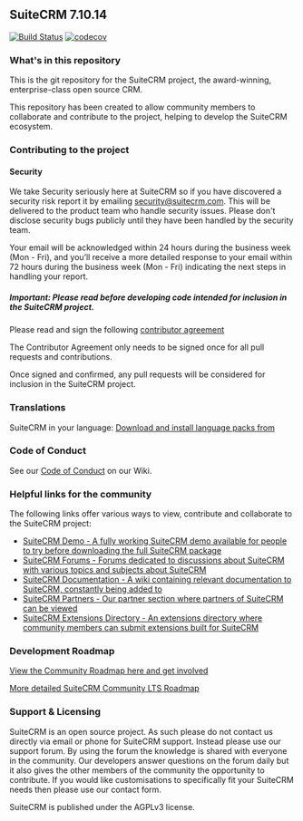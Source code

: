 ## SuiteCRM 7.10.14

[![Build Status](https://travis-ci.org/salesagility/SuiteCRM.svg?branch=hotfix)](https://travis-ci.org/salesagility/SuiteCRM)
[![codecov](https://codecov.io/gh/salesagility/SuiteCRM/branch/hotfix/graph/badge.svg)](https://codecov.io/gh/salesagility/SuiteCRM/branch/hotfix)


### What's in this repository ###

This is the git repository for the SuiteCRM project, the award-winning, enterprise-class open source CRM.

This repository has been created to allow community members to collaborate and contribute to the project, helping to develop the SuiteCRM ecosystem.

### Contributing to the project ###

#### Security ####

We take Security seriously here at SuiteCRM so if you have discovered a security risk report it by
emailing security@suitecrm.com. This will be delivered to the product team who handle security issues.
Please don't disclose security bugs publicly until they have been handled by the security team.

Your email will be acknowledged within 24 hours during the business week (Mon - Fri), and you’ll receive a more
detailed response to your email within 72 hours during the business week (Mon - Fri) indicating the next steps in
handling your report.

##### Important: Please read before developing code intended for inclusion in the SuiteCRM project. #####

Please read and sign the following [contributor agreement][cont_agrmt]

[cont_agrmt]: https://www.clahub.com/agreements/salesagility/SuiteCRM

The Contributor Agreement only needs to be signed once for all pull requests and contributions. 

Once signed and confirmed, any pull requests will be considered for inclusion in the SuiteCRM project.


### Translations ###
SuiteCRM in your language: [ Download and install language packs from][suitecrm_languages]

[suitecrm_languages]: https://crowdin.com/project/suitecrmtranslations


### Code of Conduct ###

See our [Code of Conduct][code_of_conduct] on our Wiki.

[code_of_conduct]: https://docs.suitecrm.com/community/code-of-conduct/


### Helpful links for the community ###

The following links offer various ways to view, contribute and collaborate to the SuiteCRM project:


+ [SuiteCRM Demo - A fully working SuiteCRM demo available for people to try before downloading the full SuiteCRM package][suitecrm_demo]
+ [SuiteCRM Forums - Forums dedicated to discussions about SuiteCRM with various topics and subjects about SuiteCRM][suitecrm_forums]
+ [SuiteCRM Documentation - A wiki containing relevant documentation to SuiteCRM, constantly being added to][suitecrm_docs]
+ [SuiteCRM Partners - Our partner section where partners of SuiteCRM can be viewed][suitecrm_partners]
+ [SuiteCRM Extensions Directory - An extensions directory where community members can submit extensions built for SuiteCRM][suitecrm_ext]

[suitecrm_demo]: https://suitecrm.com/demo
[suitecrm_forums]: https://suitecrm.com/suitecrm/forum/suite-forum
[suitecrm_docs]: https://docs.suitecrm.com/
[suitecrm_partners]: https://suitecrm.com/about/about-us/partners
[suitecrm_ext]: https://store.suitecrm.com/

### Development Roadmap ###

[ View the Community Roadmap here and get involved][suitecrm_roadmap]

[suitecrm_roadmap]: https://suitecrm.com/roadmap

[More detailed SuiteCRM Community LTS Roadmap][suitecrm_detailed_roadmap]

[suitecrm_detailed_roadmap]: https://suitecrm.com/lts/

### Support & Licensing ###

SuiteCRM is an open source project. As such please do not contact us directly via email or phone for SuiteCRM support. Instead please use our support forum. By using the forum the knowledge is shared with everyone in the community. Our developers answer questions on the forum daily but it also gives the other members of the community the opportunity to contribute. If you would like customisations to specifically fit your SuiteCRM  needs then please use our contact form.

SuiteCRM is published under the AGPLv3 license.


